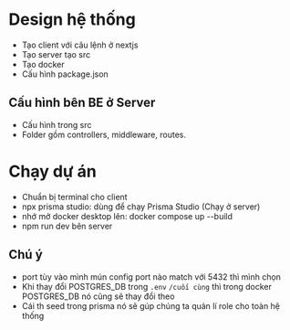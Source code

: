 # Design hệ thống

- Tạo client với câu lệnh ở nextjs
- Tạo server tạo src
- Tạo docker
- Cấu hình package.json

## Cấu hình bên BE ở Server

- Cấu hình trong src
- Folder gồm controllers, middleware, routes.

# Chạy dự án

- Chuẩn bị terminal cho client
- npx prisma studio: dùng để chạy Prisma Studio (Chạy ở server)
- nhớ mở docker desktop lên: docker compose up --build
- npm run dev bên server

## Chú ý

- port tùy vào mình mún config port nào match với 5432 thì mình chọn
- Khi thay đổi POSTGRES_DB trong `.env` `/cuối cùng` thì trong docker POSTGRES_DB nó cũng sẽ thay đổi theo
- Cái th seed trong prisma nó sẽ gúp chúng ta quản lí role cho toàn hệ thống

